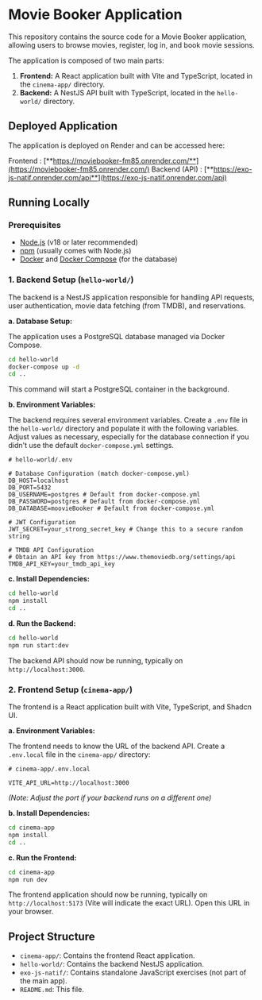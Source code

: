 # Movie Booker Application

This repository contains the source code for a Movie Booker application, allowing users to browse movies, register, log in, and book movie sessions.

The application is composed of two main parts:

1.  **Frontend:** A React application built with Vite and TypeScript, located in the `cinema-app/` directory.
2.  **Backend:** A NestJS API built with TypeScript, located in the `hello-world/` directory.

## Deployed Application

The application is deployed on Render and can be accessed here:

Frontend : [**https://moviebooker-fm85.onrender.com/**](https://moviebooker-fm85.onrender.com/)
Backend (API) : [**https://exo-js-natif.onrender.com/api**](https://exo-js-natif.onrender.com/api)

## Running Locally

### Prerequisites

- [Node.js](https://nodejs.org/) (v18 or later recommended)
- [npm](https://www.npmjs.com/) (usually comes with Node.js)
- [Docker](https://www.docker.com/) and [Docker Compose](https://docs.docker.com/compose/) (for the database)

### 1. Backend Setup (`hello-world/`)

The backend is a NestJS application responsible for handling API requests, user authentication, movie data fetching (from TMDB), and reservations.

**a. Database Setup:**

The application uses a PostgreSQL database managed via Docker Compose.

```bash
cd hello-world
docker-compose up -d
cd ..
```

This command will start a PostgreSQL container in the background.

**b. Environment Variables:**

The backend requires several environment variables. Create a `.env` file in the `hello-world/` directory and populate it with the following variables. Adjust values as necessary, especially for the database connection if you didn't use the default `docker-compose.yml` settings.

```dotenv
# hello-world/.env

# Database Configuration (match docker-compose.yml)
DB_HOST=localhost
DB_PORT=5432
DB_USERNAME=postgres # Default from docker-compose.yml
DB_PASSWORD=postgres # Default from docker-compose.yml
DB_DATABASE=moovieBooker # Default from docker-compose.yml

# JWT Configuration
JWT_SECRET=your_strong_secret_key # Change this to a secure random string

# TMDB API Configuration
# Obtain an API key from https://www.themoviedb.org/settings/api
TMDB_API_KEY=your_tmdb_api_key
```

**c. Install Dependencies:**

```bash
cd hello-world
npm install
cd ..
```

**d. Run the Backend:**

```bash
cd hello-world
npm run start:dev
```

The backend API should now be running, typically on `http://localhost:3000`.

### 2. Frontend Setup (`cinema-app/`)

The frontend is a React application built with Vite, TypeScript, and Shadcn UI.

**a. Environment Variables:**

The frontend needs to know the URL of the backend API. Create a `.env.local` file in the `cinema-app/` directory:

```dotenv
# cinema-app/.env.local

VITE_API_URL=http://localhost:3000
```

_(Note: Adjust the port if your backend runs on a different one)_

**b. Install Dependencies:**

```bash
cd cinema-app
npm install
cd ..
```

**c. Run the Frontend:**

```bash
cd cinema-app
npm run dev
```

The frontend application should now be running, typically on `http://localhost:5173` (Vite will indicate the exact URL). Open this URL in your browser.

## Project Structure

- `cinema-app/`: Contains the frontend React application.
- `hello-world/`: Contains the backend NestJS application.
- `exo-js-natif/`: Contains standalone JavaScript exercises (not part of the main app).
- `README.md`: This file.
